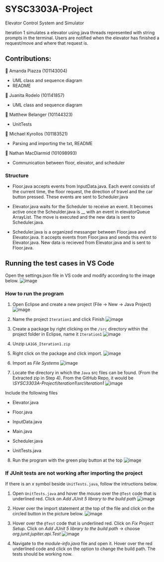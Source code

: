# SYSC3303A-Project
Elevator Control System and Simulator

Iteration 1 simulates a elevator using java threads represented with string prompts in the terminal. 
Users are notified when the elevator has finished a request/move and where that request is. 

## Contributions:
🥇 Amanda Piazza (101143004)
  * UML class and sequence diagram
  * README
     
🥇 Juanita Rodelo (101141857) 

   * UML class and sequence diagram
     
🥇 Matthew Belanger (101144323)

   * UnitTests
     
🥇 Michael Kyrollos (101183521)  

   * Parsing and importing the txt, README    
     
🥇 Nathan MacDiarmid (101098993) 

   * Communication between floor, elevator, and scheduler

### Structure 
   * Floor.java accepts events from InputData.java. Each event consists of the current time, the floor request, 
   the direction of travel and the car button pressed. These events are sent to Scheduler.java

   * Elevator.java waits for the Scheduler to receive an event. It becomes active once the Scheulder.java is __ 
   with an event in elevatorQueue ArrayList. The move is executed and the new data is sent to Scheduler.java.

   * Scheduler.java is a organized messanger between Floor.java and Elevator.java. It accepts events from Floor.java
   and sends this event to Elevator.java. New data is recieved from Elevator.java and is sent to Floor.java. 

## Running the test cases in VS Code 
Open the settings.json file in VS code and modify according to the image below.
![image](https://user-images.githubusercontent.com/83596468/221445499-d3fae8da-e41a-457e-83e5-9443eeff65b3.png)

### How to run the program

1. Open Eclipse and create a new project (File -> New -> Java Project) 
![image](https://user-images.githubusercontent.com/83596468/216786219-4e559573-85a0-4100-81df-c2c23d15ea32.png)

2. Name the project `Iteration1` and click Finish
![image](https://user-images.githubusercontent.com/83596468/216786386-3ffaf643-faab-4255-9908-d77b35eca975.png)


3. Create a package by right clicking on the `/src` directory within the project folder in Eclipse, name it `Iteration1`
![image](https://user-images.githubusercontent.com/83596468/216786372-91076533-1801-4994-bf42-1e1a536fa466.png)

4. Unzip `LA1G6_Iteration1.zip`

5. Right click on the package and click import. 
![image](https://user-images.githubusercontent.com/83596468/216786495-5d985799-9387-400c-9259-7408bfebccbc.png)
 
 6. Import as *File Systems*
![image](https://user-images.githubusercontent.com/83596468/216786536-9a76c9f4-8cd5-4bbf-a2cf-cd02b018e413.png)

7. Locate the directory in which the `Java` src files can be found. (From the Extracted zip in Step 4). From the GitHub Repo, it would be *\SYSC3303A-Project\Iteration1\src\Iteration1*
![image](https://user-images.githubusercontent.com/83596468/216787074-54510204-1e15-4962-bf5e-0ccc8cf7e359.png)

Include the following files 
  * Elevator.java

  * Floor.java

  * InputData.java

  * Main.java

  * Scheduler.java

  * UnitTests.java
    
8. Run the program with the green play button at the top
![image](https://user-images.githubusercontent.com/83596468/216787181-8ad4004f-394d-4835-aacc-642752549049.png)

### If JUnit tests are not working after importing the project 
If there is an *x* symbol beside `UnitTests.java`, follow the intructions below. 
1. Open `UnitTests.java` and hover the mouse over the `@Test` code that is underlined red. Click on *Add JUnit 5 library to the build path* 
![image](https://user-images.githubusercontent.com/83596468/216787312-73facca9-c433-4b90-a1af-33095390789c.png)
2. Hover over the import statement at the top of the file and click on the circled button in the picture below. 
![image](https://user-images.githubusercontent.com/83596468/216787347-d2ad945f-54fb-4d6e-a3af-02d162ca3b9c.png)

3. Hover over the `@Test` code that is underlined red. Click on *Fix Project Setup*. Click on *Add JUnit 5 library to the build path* -> choose *org.junit.jupiter.api.Test*
![image](https://user-images.githubusercontent.com/83596468/216787518-42d8ac40-b375-4fc7-a69d-2f32f2eca610.png)

4. Navigate to the *module-info.java* file and open it. Hover over the red underlined code and click on the option to change the build path. The tests should be working now. 
